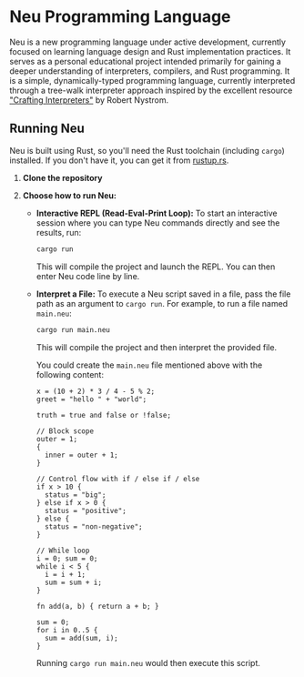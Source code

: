# Neu Programming Language

Neu is a new programming language under active development, currently focused on learning language design and Rust implementation practices. It serves as a personal educational project intended primarily for gaining a deeper understanding of interpreters, compilers, and Rust programming.
It is a simple, dynamically-typed programming language, currently interpreted through a tree-walk interpreter approach inspired by the excellent resource ["Crafting Interpreters"](https://craftinginterpreters.com/) by Robert Nystrom.

## Running Neu

Neu is built using Rust, so you'll need the Rust toolchain (including `cargo`) installed. If you don't have it, you can get it from [rustup.rs](https://rustup.rs/).

1. **Clone the repository**
2. **Choose how to run Neu:**

    * **Interactive REPL (Read-Eval-Print Loop):**
        To start an interactive session where you can type Neu commands directly and see the results, run:

        ```bash
        cargo run
        ```

        This will compile the project and launch the REPL. You can then enter Neu code line by line.

    * **Interpret a File:**
        To execute a Neu script saved in a file, pass the file path as an argument to `cargo run`. For example, to run a file named `main.neu`:

        ```bash
        cargo run main.neu
        ```

        This will compile the project and then interpret the provided file.

        You could create the `main.neu` file mentioned above with the following content:

        ```neu
        x = (10 + 2) * 3 / 4 - 5 % 2;
        greet = "hello " + "world";

        truth = true and false or !false;

        // Block scope
        outer = 1;
        {
          inner = outer + 1;
        }

        // Control flow with if / else if / else
        if x > 10 {
          status = "big";
        } else if x > 0 {
          status = "positive";
        } else {
          status = "non-negative";
        }

        // While loop
        i = 0; sum = 0;
        while i < 5 {
          i = i + 1;
          sum = sum + i;
        }

        fn add(a, b) { return a + b; }

        sum = 0;
        for i in 0..5 {
          sum = add(sum, i);
        }
        ```

        Running `cargo run main.neu` would then execute this script.
